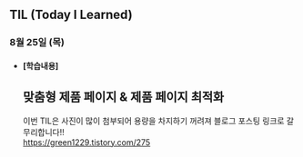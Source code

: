 ## TIL (Today I Learned)

### 8월 25일 (목)   

- #### [학습내용] 
  ## 맞춤형 제품 페이지 & 제품 페이지 최적화
  이번 TIL은 사진이 많이 첨부되어 용량을 차지하기 꺼려져 블로그 포스팅 링크로 갈무리합니다!!                  
  https://green1229.tistory.com/275
